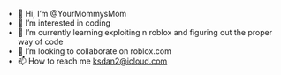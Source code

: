 - 👋 Hi, I’m @YourMommysMom
- 👀 I’m interested in coding
- 🌱 I’m currently learning exploiting n roblox and figuring out the proper way of code
- 💞️ I’m looking to collaborate on roblox.com
- 📫 How to reach me ksdan2@icloud.com

<!---
YourMommysMom/YourMommysMom is a ✨ special ✨ repository because its `README.md` (this file) appears on your GitHub profile.
You can click the Preview link to take a look at your changes.
--->
